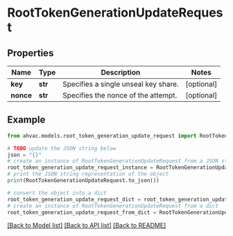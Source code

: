 # RootTokenGenerationUpdateRequest


## Properties

Name | Type | Description | Notes
------------ | ------------- | ------------- | -------------
**key** | **str** | Specifies a single unseal key share. | [optional] 
**nonce** | **str** | Specifies the nonce of the attempt. | [optional] 

## Example

```python
from ahvac.models.root_token_generation_update_request import RootTokenGenerationUpdateRequest

# TODO update the JSON string below
json = "{}"
# create an instance of RootTokenGenerationUpdateRequest from a JSON string
root_token_generation_update_request_instance = RootTokenGenerationUpdateRequest.from_json(json)
# print the JSON string representation of the object
print(RootTokenGenerationUpdateRequest.to_json())

# convert the object into a dict
root_token_generation_update_request_dict = root_token_generation_update_request_instance.to_dict()
# create an instance of RootTokenGenerationUpdateRequest from a dict
root_token_generation_update_request_from_dict = RootTokenGenerationUpdateRequest.from_dict(root_token_generation_update_request_dict)
```
[[Back to Model list]](../README.md#documentation-for-models) [[Back to API list]](../README.md#documentation-for-api-endpoints) [[Back to README]](../README.md)


